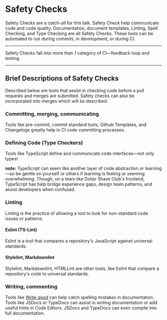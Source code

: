 # Safety Checks

Safety Checks are a catch-all for this talk. Safety Check help communicate code and code quality. Documentation, document templates, Linting, Spell Checking, and Type Checking are all Safety Checks. These tools can be automated to run during commits, in development, or during CI.

----

Safety Checks fall into more than 1 category of CI—feedback loop and testing.

----

## Brief Descriptions of Safety Checks

Described below are tools that assist in checking code before a pull requests and merges are submitted. Safety checks can also be incorporated into merges which will be described.

### Committing, merging, communicating

Tools like pre-commit, commit standard tools, Github Templates, and Changelogs greatly help in CI code committing processes.

### Defining Code (Type Checkers)

Tools like TypeScript define and communicate code interfaces—not only types!

**note:** TypeScript can seem like another layer of code abstraction or learning—so be gentle on yourself or others if learning is feeling or seeming overwhelming. Though, on a team like Dollar Shave Club's frontend, TypeScript has help bridge experience gaps, design team patterns, and assist developers when confused.

### Linting

Linting is the practice of allowing a tool to look for non-standard code issues or patterns.

#### Eslint (TS-Lint)

Eslint is a tool that compares a repository's JavaScript against universal standards.

#### Stylelint, Markdownlint

Stylelint, Markdownlint, HTMLLint are other tools, like Eslint that compare a repository's code to universal standards.

### Writing, commenting

Tools like [Write good](https://github.com/btford/write-good) can help catch spelling mistakes in documentation. Tools like JSDocs or TypeDocs can assist in writing documentation or add useful hints in Code Editors. JSDocs and TypeDocs can even compile into full documentation.
